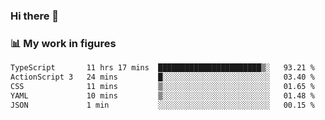 ### Hi there 👋

### 📊 My work in figures

<!--START_SECTION:waka-->

```txt
TypeScript       11 hrs 17 mins  ███████████████████████▒░   93.21 %
ActionScript 3   24 mins         █░░░░░░░░░░░░░░░░░░░░░░░░   03.40 %
CSS              11 mins         ▒░░░░░░░░░░░░░░░░░░░░░░░░   01.65 %
YAML             10 mins         ▒░░░░░░░░░░░░░░░░░░░░░░░░   01.48 %
JSON             1 min           ░░░░░░░░░░░░░░░░░░░░░░░░░   00.15 %
```

<!--END_SECTION:waka-->
